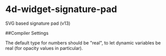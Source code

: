 # 4d-widget-signature-pad
SVG based signature pad (v13)

##Compiler Settings

The default type for numbers should be "real", to let dynamic variables be real (for opacity values in particular).

